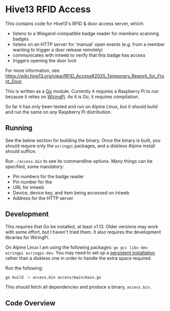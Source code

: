 Hive13 RFID Access
==================

This contains code for Hive13's RFID & door access server, which:

- listens to a Wiegand-compatible badge reader for members scanning
  badges
- listens on an HTTP server for 'manual' open events (e.g. from a
  member wanting to trigger a door release remotely)
- communicates with intweb to verify that this badge has access
- triggers opening the door lock

For more information, see
https://wiki.hive13.org/view/RFID_Access#2020_Temporary_Rework_for_Front_Door

This is written as a [Go](https://golang.org/) module. Currently it
requires a Raspberry Pi to run because it relies on
[WiringPi](http://wiringpi.com/).  As it is Go, it requires
compilation.

So far it has only been tested and run on Alpine Linux, but it should
build and run the same on any Raspberry Pi distribution.

Running
-------

See the below section for building the binary.  Once the binary is
built, you should require only the `wiringpi` packages, and a diskless
Alpine install should suffice.

Run `./access.bin` to see its commandline options.  Many things can be
specified, some mandatory:

- Pin numbers for the badge reader
- Pin number for the 
- URL for intweb
- Device, device key, and item being accessed on intweb
- Address for the HTTP server

Development
-----------

This requires that Go be installed, at least v1.13. Older versions may
work with some effort, but I haven't tried them. It also requires the
development libraries for WiringPi.

On Alpine Linux I am using the following packages: `go gcc libc-dev
wiringpi wiringpi-dev`. You may need to set up a [persistent
installation](https://wiki.alpinelinux.org/wiki/Classic_install_or_sys_mode_on_Raspberry_Pi)
rather than a diskless one in order to handle the extra space
required.

Run the following:

```bash
go build -o access.bin access/main/main.go
```

This should fetch all dependencies and produce a binary, `access.bin`.

Code Overview
-------------

